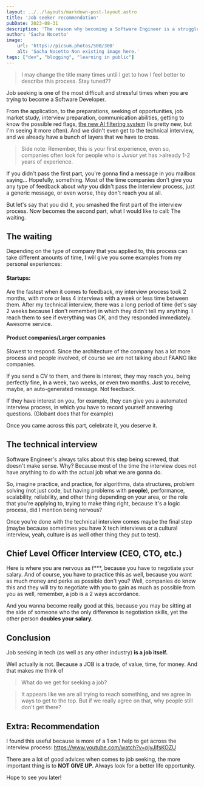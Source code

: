 ```yaml
---
layout: ../../layouts/markdown-post-layout.astro
title: 'Job seeker recommendation'
pubDate: 2023-08-31
description: 'The reason why becoming a Software Engineer is a struggle.'
author: 'Sacha Nocetto'
image:
    url: 'https://picsum.photos/500/300'
    alt: 'Sacha Nocetto Non existing image here.'
tags: ["dev", "blogging", "learning in public"]
---
```


>I may change the title many times until I get to how I feel better to describe this process. Stay tuned??

Job seeking is one of the most difficult and stressful times when you are trying to become a Software Developer.

From the application, to the preparations, seeking of opportunities, job market study, interview preparation, communication abilities, getting to know the possible red flags, [the new AI filtering system](https://www.accenture.com/content/dam/accenture/final/accenture-com/document/Hiring-Process-AI-FAQ.pdf) (Is pretty new, but I'm seeing it more often). And we didn't even get to the technical interview, and we already have a bunch of layers that we have to cross.

>Side note: Remember, this is your first experience, even so, companies often look for people who is _Junior_ yet has >already 1-2 years of experience.


If you didn't pass the first part, you're gonna find a message in you mailbox saying... Hopefully, something. Most of the time companies don't give you any type of feedback about *why* you didn't pass the interview process, just a generic message, or even worse, they don't reach you at all.

But let's say that you did it, you smashed the first part of the interview process. Now becomes the second part, what I would like to call: The waiting.

## The waiting

Depending on the type of company that you applied to, this process can take different amounts of time, I will give you some examples from my personal experiences:

#### Startups:

Are the fastest when it comes to feedback, my interview process took 2 months, with more or less 4 interviews with a week or less time between them. After my technical interview, there was a long period of time (let's say 2 weeks because I don't remember) in which they didn't tell my anything. I reach them to see if everything was OK, and they responded immediately. Awesome service.

#### Product companies/Larger companies

Slowest to respond. Since the architecture of the company has a lot more process and people involved, of course we are not talking about FAANG like companies.

If you send a CV to them, and there is interest, they may reach you, being perfectly fine, in a week, two weeks, or even two months. Just to receive, maybe, an auto-generated message. Not feedback.

If they have interest on you, for example, they can give you a automated interview process, in which you have to record yourself answering questions. (Globant does that for example)

Once you came across this part, celebrate it, you deserve it.

## The technical interview

Software Engineer's always talks about this step being screwed, that doesn't make sense. Why? Because most of the time the interview does not have anything to do with the actual job what we are gonna do.

So, imagine practice, and practice, for algorithms, data structures, problem solving (not just code, but having problems with **people**), performance, scalability, reliability, and other thing depending on your area, or the role that you're applying to, trying to make thing right, because it's a logic process, did I mention being nervous?

Once you're done with the technical interview comes maybe the final step (maybe because sometimes you have X tech interviews or a cultural interview, yeah, culture is as well other thing they put to test).

## Chief Level Officer Interview (CEO, CTO, etc.)

Here is where you are nervous as f***, because you have to negotiate your salary. And of course, you have to practice this as well, because you want as much money and perks as possible don't you? Well, companies do know this and they will try to negotiate with you to gain as much as possible from you as well, remember, a job is a 2 ways accordance.

And you wanna become really good at this, because you may be sitting at the side of someone who the only difference is negotiation skills, yet the other person **doubles your salary.**


## Conclusion

Job seeking in tech (as well as any other industry) **is a job itself.**

Well actually is not. Because a JOB is a trade, of value, time, for money. And that makes me think of
> What do we get for seeking a job?

>It appears like we are all trying to reach something, and we agree in ways to get to the top. But if we really agree on that, why people still don't get there?


## Extra: Recommendation

I found this useful because is more of a 1 on 1 help to get across the interview process: https://www.youtube.com/watch?v=pjvJjfsKOZU

There are a lot of good advices when comes to job seeking, the more important thing is to **NOT GIVE UP.** Always look for a better life opportunity.

Hope to see you later!